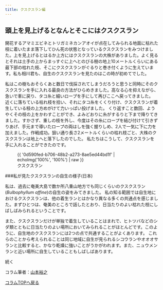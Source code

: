 ```yaml
---
title: クスクスラン編
---
```

頭上を見上げるとなんとそこにはクスクスラン
--
開花するアマミエビネとトリガミネカンアオイが点在してみられる地面に枯れた枝に着いたまま落下してひん死の状態となっているクスクスランをみつけました。上を見上げるとはるか上方にはクスクスランの大株がありました。よく見るとそれは土手の上からまっすぐに上へとのびる樹の地上10メートルくらいにある最下部の枯れた枝、そこにクスクスランがぐるりと巻き付くように生えています。私も相川君も、自生のクスクスランを見たのはこの時が初めてでした。


私はこの樹もおそらくあと数日で伐採されてしまうだろうと思うと同時にそのクスクスランを手に入れる最良の方法がひらめきました。高なる心を抑えながら、急いで車に戻り、タコ糸と細いロープを手にして再びここへ戻ってきました。
近くに落ちている枯れ枝を拾い、それにタコ糸をくくり付け、クスクスランが着生している枝の上方めがけて力いっぱい投げました。
くり返すこと数回、ようやくその枝の上をかわすことができ、よみどおりに糸がするりと下まで降りてきました。すかさず、重しの枝を外し、今度はその糸にロープを結び付けて引きずりあげ、手元まで導いたロープの両はしを強く握りしめ、2人で一気に下に力を加えました。作戦成功。狙い通り長さ2メートルくらいの枯れ枝ごと、大株のクスクスランは地上へと落下したのでした。
私たちはこうして、クスクスランを手に入れることができたのです。
<figure>
{{ '0d590fed-b706-48b2-a273-8ae5ed44bd1f' | echoImg('100%', '100%') | raw }}
<figcaption>クスクスラン</figcaption>
</figure>

###私が見たクスクスランの自生の様子(日本)

私は、過去に奄美大島で数か所八重山地方でも同じくらいのクスクスラン(_Bulbophyllum affine_)の自生の姿をみてきました。
私の知る範囲では自生地におけるクスクスランは、他の着生ランとはかなり異なる多くの共通点を感じました。まずひとつは、奄美のところで話したとおり、日当たりのよい枯れた枝にしばしばみられるということです。

また、クスクスランだけが単独で着生していることはまれで、ヒトツバなどのシダ類とともに日当たりのよい場所においてみられることがほとんどです。このように、自生地のクスクスランには2つの点で共通することがよくあります。
これらのことから考えられることは同じ地域に自生が見られるシコウランやオオオサランと比較すると、かなり乾燥に強いことがうかがわれます。また、ニュウメンランと近い場所に自生していることもしばしばあります。

続く

コラム筆者：[山本裕之](/columns/authors/yamamoto_hiroshi)

[コラムTOPへ戻る](news/list?tag=Column)
